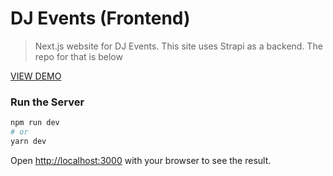 # DJ Events (Frontend)

> Next.js website for DJ Events. This site uses Strapi as a backend. The repo for that is below

[VIEW DEMO](https://djeventsfrontend1478.vercel.app/)

### Run the Server

```bash
npm run dev
# or
yarn dev
```

Open [http://localhost:3000](http://localhost:3000) with your browser to see the result.

